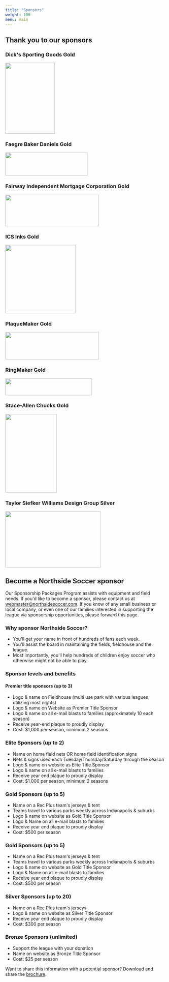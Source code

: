 ```yaml
---
title: "Sponsors" 
weight: 100
menu: main 
---
```


## Thank you to our sponsors
<div class="row">
  <div class="col-md-4">
    <div class="panel
                panel-default sponsor">
      <div class="panel-heading">
        <h3
          class="panel-title"> Dick's Sporting Goods
          <span class="label
                       label-gold-sponsor">Gold
          </span>
        </h3>
      </div>
      <div
        class="panel-body text-center">
        <a href='http://www.MyScoreCardAccount.com/crmcdn/getoffer.aspx? offer_entity_code=O2417RMP&token=0gyzFApTmfiVfG3zsRRyTwJY1Dv1nGTMN9rAjjvQzugV9chlzZud3v1gEWS5JbAUrSogypSrYmI0 90LBnoA2 '><img src='http://dickssportinggoods.sponsorport.com/dks/images/assets/dsg_soccer_280x400.jpg' width='156' height='223' /></a>
        </a>
      </div>
    </div>
  </div>
  <div
    class="col-md-4">
    <div class="panel panel-default sponsor">
      <div
        class="panel-heading">
        <h3 class="panel-title"> Faegre Baker
          Daniels
          <span class="label label-gold-sponsor">Gold
          </span>
        </h3>
      </div>
      <div class="panel-body text-center">
        <a
          href="http://www.faegrebd.com/index.aspx">
          <img border="0"
    src="/images/faegre-baker-daniels.jpg" width="259" height="73" />
        </a>
      </div>
    </div>
  </div>
  <div
    class="col-md-4">
    <div class="panel panel-default sponsor">
      <div
        class="panel-heading">
        <h3 class="panel-title">Fairway Independent Mortgage Corporation
          <span class="label label-gold-sponsor">Gold</span>
        </h3>
      </div>
      <div class="panel-body text-center">
        <a
          href="http://www.fairwayindependentmc.com/">
          <img border="0"
    src="/images/fairway.jpg" width="295" height="99" />
        </a>
      </div>
    </div>
  </div>
  <div class="col-md-4">
    <div class="panel
                panel-default sponsor">
      <div class="panel-heading">
        <h3
          class="panel-title"> ICS Inks
          <span class="label
                       label-gold-sponsor">Gold
          </span>
        </h3>
      </div>
      <div
        class="panel-body text-center">
        <a href="http://www.icsinks.com/">
    <img border="0" src="/images/icsinks.jpg" width="221" height="215"
         />
        </a>
      </div>
    </div>
  </div>
  <div class="col-md-4">
    <div
      class="panel panel-default sponsor">
      <div class="panel-heading">
        <h3 class="panel-title"> PlaqueMaker
          <span class="label
                       label-gold-sponsor">Gold
          </span>
        </h3>
      </div>
      <div
        class="panel-body text-center">
        <a
          href="http://www.plaquemaker.com/">
          <img border="0"
               src="/images/PlaqueMaker.jpg" width="295" height="86" />
        </a>
      </div>
    </div>
  </div>
  <div class="col-md-4">
    <div class="panel
                panel-default sponsor">
      <div class="panel-heading">
        <h3
          class="panel-title"> RingMaker
          <span class="label
                       label-gold-sponsor">Gold
          </span>
        </h3>
      </div>
      <div
        class="panel-body text-center">
        <a
          href="http://www.ringmaker.com/">
          <img border="0"
               src="/images/ringmaker.jpg" width="273" height="53" />
        </a>
      </div>
    </div>
  </div>
  <div class="col-md-4">
    <div class="panel
                panel-default sponsor">
      <div class="panel-heading">
        <h3
          class="panel-title"> Stace-Allen Chucks
          <span class="label
                       label-gold-sponsor">Gold
          </span>
        </h3>
      </div>
      <div
        class="panel-body text-center">
        <a
          href="http://www.stace-allen.com/">
          <img border="0"
    src="/images/StaceAllenChucks.jpg" width="162" height="247" / />
        </a>
      </div>
    </div>
  </div>
  <div class="col-md-4">
    <div class="panel
                panel-default sponsor">
      <div class="panel-heading">
        <h3
          class="panel-title"> Taylor Siefker Williams Design Group
          <span
            class="label label-silver-sponsor">Silver
          </span>
        </h3>
      </div>
      <div
        class="panel-body text-center">
        <a
          href="http://www.tswdesigngroup.com/">
          <img border="0"
               src="/images/tswdg.jpg" width="300" height="177" />
        </a>
      </div>
    </div>
  </div>
</div>

## Become a Northside Soccer sponsor

Our Sponsorship Packages Program assists with equipment and field
needs.  If you'd like to become a sponsor, please contact us at <a
href="mailto:webmaster@northsidesoccer.com">webmaster@northsidesoccer.com</a>.
If you know of any small business or local company, or even one of our
families interested in supporting the league via sponsorship
opportunities, please forward this page.

### Why sponsor Northside Soccer?

* You'll get your name in front of hundreds of fans each week.
* You'll assist the board in maintaining the fields, fieldhouse and the league.
* Most importantly, you'll help hundreds of children enjoy soccer who
  otherwise might not be able to play.

### Sponsor levels and benefits

#### Premier title sponsors (up to 3)
* Logo & name on Fieldhouse (multi use park with various leagues utilizing most nights)
* Logo & name on Website as Premier Title Sponsor
* Logo & name on all e-mail blasts to families (approximately 10 each season)
* Receive year-end plaque to proudly display
* Cost: $1,000 per season, minimum 2 seasons

### Elite Sponsors (up to 2)
* Name on home field nets OR home field identification signs
* Nets & signs used each Tuesday/Thursday/Saturday through the season
* Logo & name on website as Elite Title Sponsor
* Logo & name on all e-mail blasts to families
* Receive year end plaque to proudly display
* Cost: $1,000 per season, minimum 2 seasons

### Gold Sponsors (up to 5)
* Name on a Rec Plus team's jerseys & tent
* Teams travel to various parks weekly across Indianapolis & suburbs
* Logo & name on website as Gold Title Sponsor
* Logo & Name on all e-mail blasts to families
* Receive year end plaque to proudly display
* Cost: $500 per season

### Gold Sponsors (up to 5)
* Name on a Rec Plus team's jerseys & tent
* Teams travel to various parks weekly across Indianapolis & suburbs
* Logo & name on website as Gold Title Sponsor
* Logo & Name on all e-mail blasts to families
* Receive year end plaque to proudly display
* Cost: $500 per season

### Silver Sponsors (up to 20)
* Name on a Rec Plus team's jerseys
* Logo & name on website as Silver Title Sponsor
* Receive year end plaque to proudly display
* Cost: $300 per season

### Bronze Sponsors (unlimited)
* Support the league with your donation
* Name on website as Bronze Title Sponsor
* Cost: $25 per season

Want to share this information with a potential sponsor? Download and
share the [brochure](/pdf/sponsorship.pdf).
